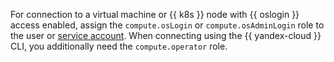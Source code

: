 For connection to a virtual machine or {{ k8s }} node with {{ oslogin }} access enabled, assign the `compute.osLogin` or `compute.osAdminLogin` role to the user or [service account](../../iam/concepts/users/service-accounts.md). When connecting using the {{ yandex-cloud }} CLI, you additionally need the `compute.operator` role.